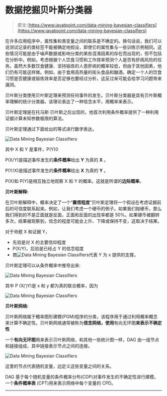 # 数据挖掘贝叶斯分类器

> 原文:[https://www.javatpoint.com/data-mining-bayesian-classifiers](https://www.javatpoint.com/data-mining-bayesian-classifiers)

在许多应用程序中，属性集和类变量之间的联系是不确定的。换句话说，我们可以说测试记录的类标签不能被确定地假设，即使它的属性集与一些训练示例相同。这些情况可能是由于噪声数据或影响分类的某些混淆因素的存在而出现的，但不包括在分析中。例如，考虑根据个人饮食习惯和工作效率预测个人是否有肝病风险的任务。虽然大多数饮食健康、坚持锻炼的人患肝病的概率较低，但由于其他因素，他们仍有可能这样做。例如，由于食用高热量的街头食品和酗酒。确定一个人的饮食习惯是否健康或锻炼效率是否足够也要经过分析，这反过来可能会给学习问题带来漏洞。

贝叶斯分类使用贝叶斯定理来预测任何事件的发生。贝叶斯分类器是具有贝叶斯概率理解的统计分类器。该理论表达了一种信念水平，用概率来表示。

贝叶斯定理是在托马斯·贝叶斯之后出现的，他首次利用条件概率提供了一种利用证据计算未知参数极限的算法。

贝叶斯定理通过下面给出的等式进行数学表达。

![Data Mining Bayesian Classifiers](../Images/e4560339ee00a17bef99a015463a9a3e.png)

其中 X 和 Y 是事件，P(Y)0

P(X/Y)是描述事件发生的**条件概率**给出 **Y** 为真的 **X** 。

P(Y/X)是描述事件发生的**条件概率**给出 **X** 为真的 **Y** 。

P(X)和 P(Y)是相互独立地观察 X 和 Y 的概率。这就是所谓的**边际概率**。

**贝叶斯解释:**

在贝叶斯解释中，概率决定了一个“**置信程度**”贝叶斯定理将一个假设在考虑证据前后的可信度联系起来。例如，让我们考虑一个硬币的例子。如果我们抛硬币，那么我们得到的不是正面就是反面，正面和反面的出现率都是 50%。如果硬币被翻转多次，结果被观察到，信念的程度可能会上升、下降或保持不变，这取决于结果。

对于命题 X 和证据 Y，

*   先验是对 X 的主要信仰程度
*   P(X/Y)，后验是已经占 Y 的信念程度
*   商![Data Mining Bayesian Classifiers](../Images/998158298fd11facd19c430de9c72e05.png)代表 Y 为 x 提供的支撑。

贝叶斯定理可以从条件概率中推导出来:

![Data Mining Bayesian Classifiers](../Images/a067fa4aa8b63c5d4ce1b544ec72f138.png)

其中 P (X⋂Y)是 x 和 y 都为真的联合概率，因为

![Data Mining Bayesian Classifiers](../Images/30b26d23be3d6d4769aaaee625796c28.png)

**贝叶斯网络:**

贝叶斯网络属于概率图形建模(PGM)程序的分类，该程序用于通过利用概率概念来计算不确定性。贝叶斯网络通常被称为**信念网络，使用**有向无环图**来表示不确定性**

一个**有向无环图**用来表示贝叶斯网络，和其他一些统计图一样，DAG 由一组节点和链接组成，其中链接表示节点之间的连接。

![Data Mining Bayesian Classifiers](../Images/4afbb1ae8f1fd736054640454af45035.png)

这里的节点代表随机变量，边定义这些变量之间的关系。

DAG 基于每个随机变量的条件概率分布(CDP)对事件发生的不确定性进行建模。一个**条件概率表** (CPT)用来表示网络中每个变量的 CPD。

* * *